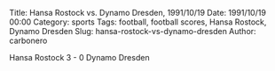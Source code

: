Title: Hansa Rostock vs. Dynamo Dresden, 1991/10/19
Date: 1991/10/19 00:00
Category: sports
Tags: football, football scores, Hansa Rostock, Dynamo Dresden
Slug: hansa-rostock-vs-dynamo-dresden
Author: carbonero


Hansa Rostock 3 - 0 Dynamo Dresden
